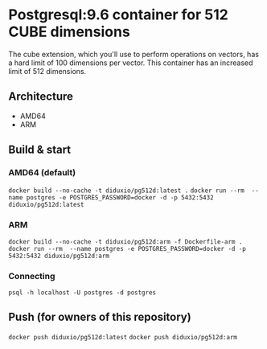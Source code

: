 # Postgresql:9.6 container for 512 CUBE dimensions

The cube extension, which you'll use to perform operations on vectors, has a hard limit of 100 dimensions per vector.
This container has an increased limit of 512 dimensions.

## Architecture
* AMD64
* ARM

## Build & start

### AMD64 (default)
```docker build --no-cache -t diduxio/pg512d:latest .```
```docker run --rm  --name postgres -e POSTGRES_PASSWORD=docker -d -p 5432:5432 diduxio/pg512d:latest```

### ARM
```docker build --no-cache -t diduxio/pg512d:arm -f Dockerfile-arm .```
```docker run --rm  --name postgres -e POSTGRES_PASSWORD=docker -d -p 5432:5432 diduxio/pg512d:arm```

### Connecting
```psql -h localhost -U postgres -d postgres```

## Push (for owners of this repository)
```docker push diduxio/pg512d:latest```
```docker push diduxio/pg512d:arm```

